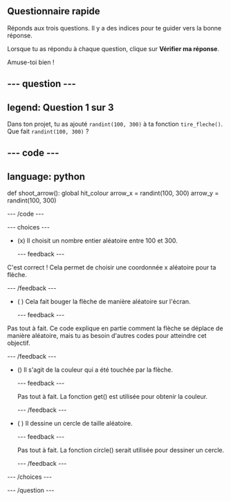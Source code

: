 ## Questionnaire rapide

Réponds aux trois questions. Il y a des indices pour te guider vers la bonne réponse.

Lorsque tu as répondu à chaque question, clique sur **Vérifier ma réponse**.

Amuse-toi bien !

--- question ---
---
legend: Question 1 sur 3
---
Dans ton projet, tu as ajouté `randint(100, 300)` à ta fonction `tire_fleche()`. Que fait `randint(100, 300)` ?

--- code ---
---
language: python
---

def shoot_arrow(): global hit_colour arrow_x = randint(100, 300) arrow_y = randint(100, 300)

--- /code ---

--- choices ---

- (x) Il choisit un nombre entier aléatoire entre 100 et 300.

  --- feedback ---

C'est correct ! Cela permet de choisir une coordonnée x aléatoire pour ta flèche.

  --- /feedback ---

- ( ) Cela fait bouger la flèche de manière aléatoire sur l'écran.

  --- feedback ---

Pas tout à fait. Ce code explique en partie comment la flèche se déplace de manière aléatoire, mais tu as besoin d'autres codes pour atteindre cet objectif.

  --- /feedback ---

- () Il s'agit de la couleur qui a été touchée par la flèche.

  --- feedback ---

  Pas tout à fait. La fonction get() est utilisée pour obtenir la couleur.

  --- /feedback ---

- ( ) Il dessine un cercle de taille aléatoire.

  --- feedback ---

  Pas tout à fait. La fonction circle() serait utilisée pour dessiner un cercle.

  --- /feedback ---

--- /choices ---

--- /question ---
